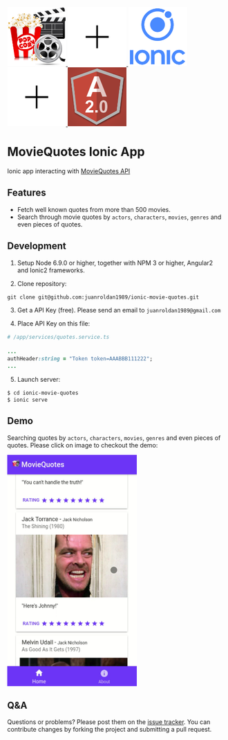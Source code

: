 <div align="left">
  <a href="https://github.com/juanroldan1989/ionic-movie-quotes">
    <img width="136" src="https://github.com/juanroldan1989/ionic-movie-quotes/raw/master/src/assets/imgs/logo.png" alt="movie_quotes_logo" />
    <img width="136" src="https://github.com/juanroldan1989/ionic-movie-quotes/raw/master/src/assets/imgs/plus-logo.jpg" alt="plus_logo" />
    <img width="136" src="https://github.com/juanroldan1989/ionic-movie-quotes/raw/master/src/assets/imgs/ionic-logo.png" alt="ionic_logo" />
    <img width="136" src="https://github.com/juanroldan1989/ionic-movie-quotes/raw/master/src/assets/imgs/plus-logo.jpg" alt="plus_logo" />
    <img width="136" src="https://github.com/juanroldan1989/ionic-movie-quotes/raw/master/src/assets/imgs/angular2-logo.png" alt="angular_2_logo" />
  </a>
</div>

# MovieQuotes Ionic App

Ionic app interacting with [MovieQuotes API](https://movie-quotes-app.herokuapp.com)

## Features

* Fetch well known quotes from more than 500 movies.
* Search through movie quotes by `actors`, `characters`, `movies`, `genres` and even pieces of quotes.

## Development

1. Setup Node 6.9.0 or higher, together with NPM 3 or higher, Angular2 and Ionic2 frameworks.

2. Clone repository:

```
git clone git@github.com:juanroldan1989/ionic-movie-quotes.git
```

3. Get a API Key (free). Please send an email to `juanroldan1989@gmail.com`

4. Place API Key on this file:

```ruby
# /app/services/quotes.service.ts

...
authHeader:string = "Token token=AAABBB111222";
...
```

5. Launch server:
```
$ cd ionic-movie-quotes
$ ionic serve
```

## Demo

Searching quotes by `actors`, `characters`, `movies`, `genres` and even pieces of quotes. Please click on image to checkout the demo:

<a href="https://drive.google.com/file/d/1XUu0fIe6omecf77u8GvZUpRG5OorUVPJ/view?usp=sharing">
  <img width="300" src="https://github.com/juanroldan1989/ionic-movie-quotes/raw/master/src/assets/imgs/movie-quotes-ionic-screenshot.png" />
</a>

## Q&A

Questions or problems? Please post them on the [issue tracker](https://github.com/juanroldan1989/ionic-movie-quotes/issues). You can contribute changes by forking the project and submitting a pull request.
